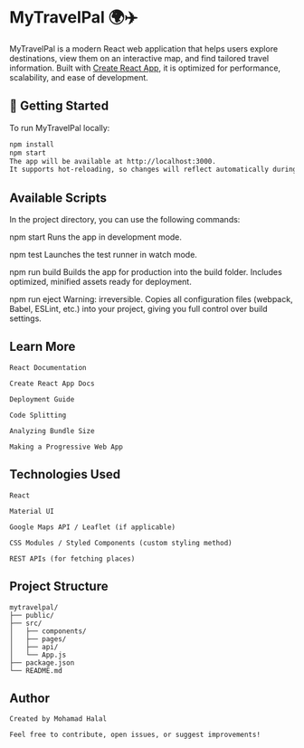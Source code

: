 # MyTravelPal 🌍✈️

MyTravelPal is a modern React web application that helps users explore destinations, view them on an interactive map, and find tailored travel information. Built with [Create React App](https://github.com/facebook/create-react-app), it is optimized for performance, scalability, and ease of development.

## 🚀 Getting Started

To run MyTravelPal locally:

```bash
npm install
npm start
The app will be available at http://localhost:3000.
It supports hot-reloading, so changes will reflect automatically during development.
```
## Available Scripts
In the project directory, you can use the following commands:

npm start
Runs the app in development mode.

npm test
Launches the test runner in watch mode.

npm run build
Builds the app for production into the build folder.
Includes optimized, minified assets ready for deployment.

npm run eject
Warning: irreversible.
Copies all configuration files (webpack, Babel, ESLint, etc.) into your project, giving you full control over build settings.

## Learn More
```
React Documentation

Create React App Docs

Deployment Guide

Code Splitting

Analyzing Bundle Size

Making a Progressive Web App
```

## Technologies Used
```
React

Material UI

Google Maps API / Leaflet (if applicable)

CSS Modules / Styled Components (custom styling method)

REST APIs (for fetching places)
```

## Project Structure
```
mytravelpal/
├── public/
├── src/
│   ├── components/
│   ├── pages/
│   ├── api/
│   └── App.js
├── package.json
└── README.md
```
## Author
```
Created by Mohamad Halal

Feel free to contribute, open issues, or suggest improvements!
```
